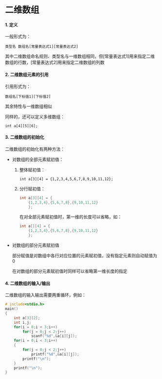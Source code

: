 # 二维数组

#### 1. 定义

一般形式为：

`类型名 数组名[常量表达式1][常量表达式2]`

其中二维数组命名规则、类型名与一维数组相同，但[常量表达式1]用来指定二维数组的行数，[常量表达式2]用来指定二维数组的列数

#### 2. 二维数组元素的引用

引用形式为：

`数组名[下标值1][下标值2]`

其余特性与一维数组相似

同样的，还可以定义多维数组：

`int a[4][5][6];`

#### 3. 二维数组的初始化

二维数组的初始化有两种方法：

* 对数组的全部元素赋初值：

  1. 整体赋初值：

     `int a[3][4] = {1,2,3,4,5,6,7,8,9,10,11,12};`

  2. 分行赋初值：

     ```c
     int a[3][4] = {
         {1,2,3,4},{5,6,7,8},{9,10,11,12}
         };
     ```

     在对全部元素赋初值时，第一维的长度可以省略，如：

     ```c
     int a[][4] = {
         {1,2,3,4},{5,6,7,8},{9,10,11,12}
         };
     ```

* 对数组的部分元素赋初值

  部分赋值是对数组中各行对应位置的元素赋初值，没有指定元素则自动赋值为0

  在对数组的部分元素赋初值时同样可以省略第一维长度的指定

#### 4. 二维数组的输入/输出

二维数组的输入输出需要两重循环，例如：

```c
# include<stdio.h>
main()
{
    int a[3][2];
    int i,j;
    for(i = 0;i < 3;i++)
        for(j = 0;j < 2;j++)
            scanf("%d",&a[i][j]);
    for(i = 0;i < 3;i++)
    {
        for(j = 0;j < 2;j++)
            printf("%d",&a[i][j]);
    	printf("\n");
    }
    printf("\n");
}
```